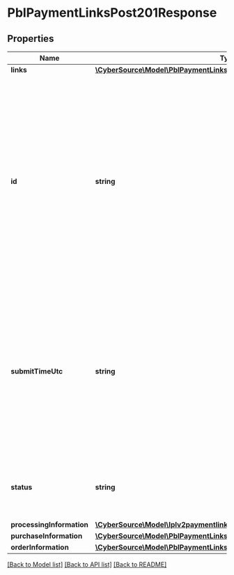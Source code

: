 # PblPaymentLinksPost201Response

## Properties
Name | Type | Description | Notes
------------ | ------------- | ------------- | -------------
**links** | [**\CyberSource\Model\PblPaymentLinksPost201ResponseLinks**](PblPaymentLinksPost201ResponseLinks.md) |  | [optional] 
**id** | **string** | An unique identification number generated by Cybersource to identify the submitted request. Returned by all services. It is also appended to the endpoint of the resource. On incremental authorizations, this value with be the same as the identification number returned in the original authorization response. | [optional] 
**submitTimeUtc** | **string** | Time of request in UTC. Format: &#x60;YYYY-MM-DDThh:mm:ssZ&#x60; **Example** &#x60;2016-08-11T22:47:57Z&#x60; equals August 11, 2016, at 22:47:57 (10:47:57 p.m.). The &#x60;T&#x60; separates the date and the time. The &#x60;Z&#x60; indicates UTC.  Returned by Cybersource for all services. | [optional] 
**status** | **string** | The status of the purchase or donation link.  Possible values: - ACTIVE - INACTIVE | [optional] 
**processingInformation** | [**\CyberSource\Model\Iplv2paymentlinksProcessingInformation**](Iplv2paymentlinksProcessingInformation.md) |  | [optional] 
**purchaseInformation** | [**\CyberSource\Model\PblPaymentLinksPost201ResponsePurchaseInformation**](PblPaymentLinksPost201ResponsePurchaseInformation.md) |  | [optional] 
**orderInformation** | [**\CyberSource\Model\PblPaymentLinksPost201ResponseOrderInformation**](PblPaymentLinksPost201ResponseOrderInformation.md) |  | [optional] 

[[Back to Model list]](../README.md#documentation-for-models) [[Back to API list]](../README.md#documentation-for-api-endpoints) [[Back to README]](../README.md)


